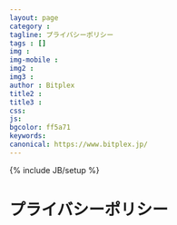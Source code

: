 ```yaml
---
layout: page
category : 
tagline: プライバシーポリシー
tags : []
img : 
img-mobile : 
img2 : 
img3 : 
author : Bitplex
title2 : 
title3 : 
css: 
js: 
bgcolor: ff5a71
keywords: 
canonical: https://www.bitplex.jp/
---
```

{% include JB/setup %}

# プライバシーポリシー
